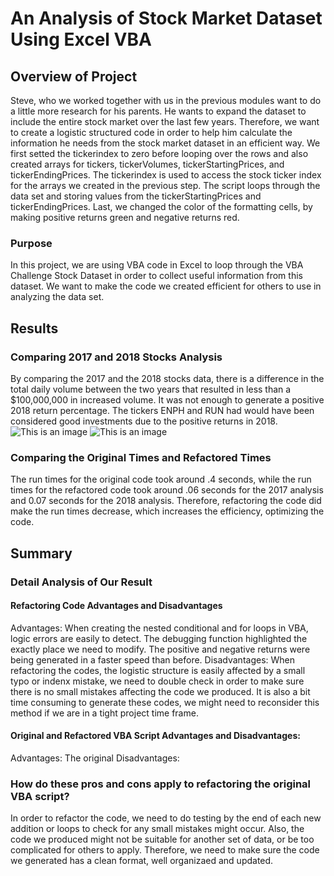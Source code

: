 # An Analysis of Stock Market Dataset Using Excel VBA

## Overview of Project
Steve, who we worked together with us in the previous modules want to do a little more research for his parents. He wants to expand the dataset to include the entire stock market over the last few years. Therefore, we want to create a logistic structured code in order to help him calculate the information he needs from the stock market dataset in an efficient way. We first setted the tickerindex to zero before looping over the rows and also created arrays for tickers, tickerVolumes, tickerStartingPrices, and tickerEndingPrices. The tickerindex is used to access the stock ticker index for the arrays we created in the previous step. The script loops through the data set and storing values from the tickerStartingPrices and tickerEndingPrices. Last, we changed the color of the formatting cells, by making positive returns green and negative returns red. 
### Purpose
In this project, we are using VBA code in Excel to loop through the VBA Challenge Stock Dataset in order to collect useful information from this dataset. We want to make the code we created efficient for others to use in analyzing the data set. 
## Results
### Comparing 2017 and 2018 Stocks Analysis
By comparing the 2017 and the 2018 stocks data, there is a difference in the total daily volume between the two years that resulted in less than a $100,000,000 in increased volume. It was not enough to generate a positive 2018 return percentage. The tickers ENPH and RUN had would have been considered good investments due to the positive returns in 2018.
![This is an image]()
![This is an image]()
### Comparing the Original Times and Refactored Times 
The run times for the original code took around .4 seconds, while the run times for the refactored code took around .06 seconds for the 2017 analysis and 0.07 seconds for the 2018 analysis. Therefore, refactoring the code did make the run times decrease, which increases the efficiency, optimizing the code.
## Summary
### Detail Analysis of Our Result
#### Refactoring Code Advantages and Disadvantages
Advantages: When creating the nested conditional and for loops in VBA, logic errors are easily to detect. The debugging function highlighted the exactly place we need to modify. The positive and negative returns were being generated in a faster speed than before.
Disadvantages: When refactoring the codes, the logistic structure is easily affected by a small typo or indenx mistake, we need to double check in order to make sure there is no small mistakes affecting the code we produced. It is also a bit time consuming to generate these codes, we might need to reconsider this method if we are in a tight project time frame.
#### Original and Refactored VBA Script Advantages and Disadvantages:
Advantages: The original 
Disadvantages:
### How do these pros and cons apply to refactoring the original VBA script?
In order to refactor the code, we need to do testing by the end of each new addition or loops to check for any small mistakes might occur. Also, the code we produced might not be suitable for another set of data, or be too complicated for others to apply. Therefore, we need to make sure the code we generated has a clean format, well organizaed and updated.
